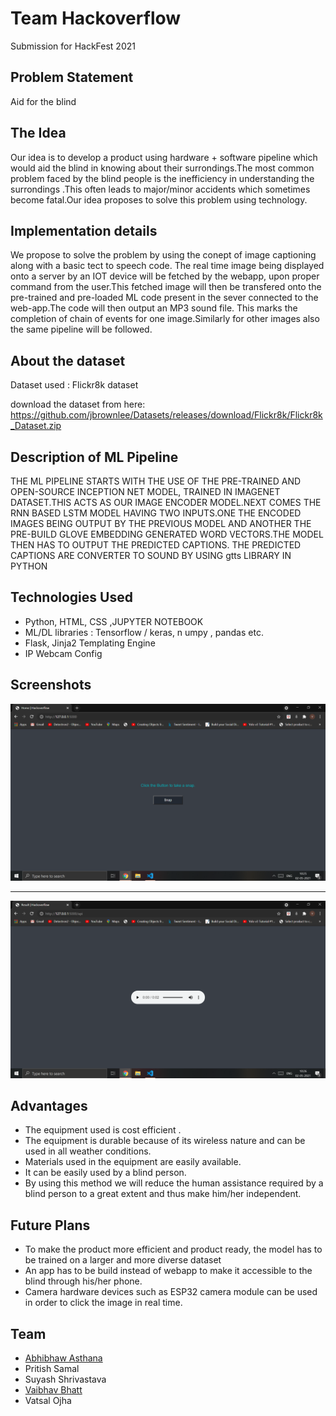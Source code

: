 # Team Hackoverflow

Submission for HackFest 2021

## Problem Statement
Aid for the blind

## The Idea
Our idea is to develop a product using hardware + software pipeline which would aid the blind in knowing about their surrondings.The most common problem faced by the blind  people is the inefficiency in understanding the surrondings .This often leads to major/minor accidents which sometimes become fatal.Our idea proposes to solve this problem using technology.

## Implementation details

We propose to solve the problem by using the conept of image captioning along with a basic tect to speech code.
The real time image being displayed onto a server by an IOT device will be fetched by the webapp, upon proper command from the user.This fetched image will then be transfered onto the pre-trained and pre-loaded ML code present in the sever connected to the web-app.The code will then output an MP3 sound file. This marks the completion of chain of events for one image.Similarly for other images also the same pipeline will be followed.

## About the dataset
Dataset used : Flickr8k dataset

download the dataset from here:
https://github.com/jbrownlee/Datasets/releases/download/Flickr8k/Flickr8k_Dataset.zip

## Description of ML Pipeline
THE ML PIPELINE STARTS WITH THE USE OF THE PRE-TRAINED AND OPEN-SOURCE INCEPTION NET MODEL, TRAINED IN IMAGENET DATASET.THIS ACTS AS OUR IMAGE ENCODER MODEL.NEXT COMES THE RNN BASED LSTM MODEL HAVING TWO INPUTS.ONE THE ENCODED IMAGES BEING OUTPUT BY THE PREVIOUS MODEL AND ANOTHER THE PRE-BUILD GLOVE EMBEDDING GENERATED WORD VECTORS.THE MODEL THEN HAS TO OUTPUT THE PREDICTED CAPTIONS. THE PREDICTED CAPTIONS ARE CONVERTER TO SOUND BY USING gtts LIBRARY IN PYTHON

## Technologies Used

* Python, HTML, CSS ,JUPYTER NOTEBOOK
* ML/DL libraries : Tensorflow  / keras, n umpy , pandas etc.
* Flask, Jinja2 Templating Engine
* IP Webcam Config

## Screenshots

![front](https://github.com/vaibhatt/Hackfest-IIT-ISM-Dhanbad-2021-/blob/master/screenshot/Screenshot%20(2).png)

-----------

![back](https://github.com/vaibhatt/Hackfest-IIT-ISM-Dhanbad-2021-/blob/master/screenshot/Screenshot%20(3).png)

## Advantages
* The equipment used is cost efficient .
* The equipment is durable because of its wireless nature and can be used in all weather conditions.
* Materials used in the equipment are easily available.
* It can be easily used by a blind person.
* By using this method we will reduce the human assistance required by a blind person to a great extent and thus make him/her independent.

## Future Plans
* To make the product more efficient and product ready, the model has to be trained on a larger and more diverse dataset
* An app has to be build instead of webapp to make it accessible to the blind through his/her phone.
* Camera hardware devices such as ESP32 camera module can be used in order to click the image in real time.

## Team

- [Abhibhaw Asthana](https://github.com/abhibhaw)
- Pritish Samal
- Suyash Shrivastava
- [Vaibhav Bhatt](https://github.com/vaibhatt)
- Vatsal Ojha
